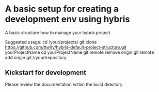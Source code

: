 # A basic setup for creating a development env using hybris 
A basic structure how to manage your hybris project

Suggested usage:
	cd /your/projects/
	git clone https://github.com/ttwhy/hybris-default-project-structure.git yourProjectName
	cd yourProjectName
	git remote remove origin 
	git remote add origin git://your/repository 

## Kickstart for development
Please review the documentation within the build directory
